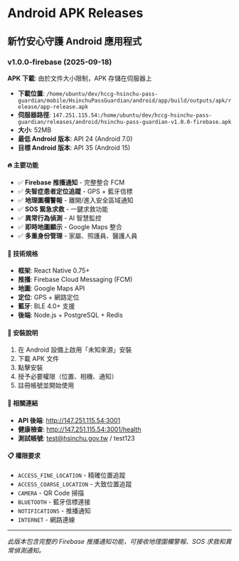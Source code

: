 # Android APK Releases

## 新竹安心守護 Android 應用程式

### v1.0.0-firebase (2025-09-18)

**APK 下載**: 由於文件大小限制，APK 存儲在伺服器上
- **下載位置**: `/home/ubuntu/dev/hccg-hsinchu-pass-guardian/mobile/HsinchuPassGuardian/android/app/build/outputs/apk/release/app-release.apk`
- **伺服器路徑**: `147.251.115.54:/home/ubuntu/dev/hccg-hsinchu-pass-guardian/releases/android/hsinchu-pass-guardian-v1.0.0-firebase.apk`
- **大小**: 52MB
- **最低 Android 版本**: API 24 (Android 7.0)
- **目標 Android 版本**: API 35 (Android 15)

#### 🔥 主要功能
- ✅ **Firebase 推播通知** - 完整整合 FCM
- ✅ **失智症患者定位追蹤** - GPS + 藍牙信標
- ✅ **地理圍欄警報** - 離開/進入安全區域通知
- ✅ **SOS 緊急求救** - 一鍵求救功能
- ✅ **異常行為偵測** - AI 智慧監控
- ✅ **即時地圖顯示** - Google Maps 整合
- ✅ **多重身份管理** - 家屬、照護員、醫護人員

#### 📱 技術規格
- **框架**: React Native 0.75+
- **推播**: Firebase Cloud Messaging (FCM)
- **地圖**: Google Maps API
- **定位**: GPS + 網路定位
- **藍牙**: BLE 4.0+ 支援
- **後端**: Node.js + PostgreSQL + Redis

#### 🔧 安裝說明
1. 在 Android 設備上啟用「未知來源」安裝
2. 下載 APK 文件
3. 點擊安裝
4. 授予必要權限（位置、相機、通知）
5. 註冊帳號並開始使用

#### 🔗 相關連結
- **API 後端**: http://147.251.115.54:3001
- **健康檢查**: http://147.251.115.54:3001/health
- **測試帳號**: test@hsinchu.gov.tw / test123

#### 📋 權限要求
- `ACCESS_FINE_LOCATION` - 精確位置追蹤
- `ACCESS_COARSE_LOCATION` - 大致位置追蹤
- `CAMERA` - QR Code 掃描
- `BLUETOOTH` - 藍牙信標連接
- `NOTIFICATIONS` - 推播通知
- `INTERNET` - 網路連線

---
*此版本包含完整的 Firebase 推播通知功能，可接收地理圍欄警報、SOS 求救和異常偵測通知。*